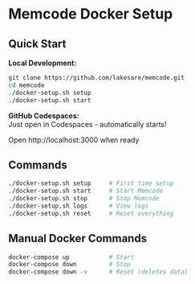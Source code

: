 # Memcode Docker Setup

## Quick Start

**Local Development:**
```bash
git clone https://github.com/lakesare/memcode.git
cd memcode
./docker-setup.sh setup
./docker-setup.sh start
```

**GitHub Codespaces:**  
Just open in Codespaces - automatically starts!

Open http://localhost:3000 when ready

## Commands

```bash
./docker-setup.sh setup     # First time setup
./docker-setup.sh start     # Start Memcode
./docker-setup.sh stop      # Stop Memcode  
./docker-setup.sh logs      # View logs
./docker-setup.sh reset     # Reset everything
```

## Manual Docker Commands

```bash
docker-compose up           # Start
docker-compose down         # Stop
docker-compose down -v      # Reset (deletes data)
```

